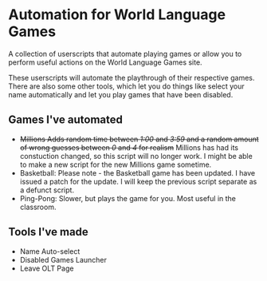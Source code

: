 # Automation for World Language Games

A collection of userscripts that automate playing games or allow you to perform useful actions on the World Language Games site.

These userscripts will automate the playthrough of their respective games.
There are also some other tools, which let you do things like select your name automatically and let you play games that have been disabled.

## Games I've automated

- ~~Millions Adds random time between *1:00* and *3:59* and a random amount of wrong guesses between *0* and *4* for realism~~ Millions has had its constuction changed, so this script will no longer work. I might be able to make a new script for the new Millions game sometime.
- Basketball: Please note - the Basketball game has been updated. I have issued a patch for the update. I will keep the previous script separate as a defunct script.
- Ping-Pong: Slower, but plays the game for you. Most useful in the classroom.

## Tools I've made

- Name Auto-select
- Disabled Games Launcher
- Leave OLT Page
